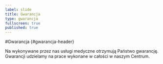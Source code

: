 ```yaml
---
label: slide
title: Gwarancja
type: gwarancja
fullscreen: true
published: true
---
```


#Gwarancja {#gwarancja-header}

Na wykonywane przez nas usługi medyczne otrzymują Państwo gwarancję. Gwarancji udzielamy na prace wykonane w&nbsp;całości w&nbsp;naszym Centrum.